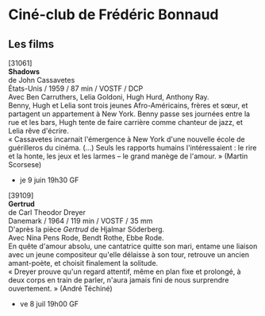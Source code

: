 # Ciné-club de Frédéric Bonnaud

## Les films

[31061]  
**Shadows**  
de John Cassavetes  
États-Unis / 1959 / 87 min / VOSTF / DCP  
Avec Ben Carruthers, Lelia Goldoni, Hugh Hurd, Anthony Ray.  
Benny, Hugh et Lelia sont trois jeunes Afro-Américains, frères et sœur, et partagent un appartement à New York. Benny passe ses journées entre la rue et les bars, Hugh tente de faire carrière comme chanteur de jazz, et Lelia rêve d'écrire.  
« Cassavetes incarnait l'émergence à New York d'une nouvelle école de guérilleros du cinéma. (...) Seuls les rapports humains l'intéressaient : le rire et la honte, les jeux et les larmes – le grand manège de l'amour. » (Martin Scorsese)

- je 9 juin 19h30 GF

[39109]  
**Gertrud**  
de Carl Theodor Dreyer  
Danemark / 1964 / 119 min / VOSTF / 35 mm  
D'après la pièce _Gertrud_ de Hjalmar Söderberg.  
Avec Nina Pens Rode, Bendt Rothe, Ebbe Rode.  
En quête d'amour absolu, une cantatrice quitte son mari, entame une liaison avec un jeune compositeur qu'elle délaisse à son tour, retrouve un ancien amant-poète, et choisit finalement la solitude.  
« Dreyer prouve qu'un regard attentif, même en plan fixe et prolongé, à deux corps en train de parler, n'aura jamais fini de nous surprendre ouvertement. » (André Téchiné)

- ve 8 juil 19h00 GF

